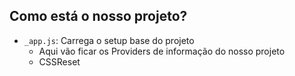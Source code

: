 

## Como está o nosso projeto?

-   `_app.js`: Carrega o setup base do projeto
    - Aqui vão ficar os Providers de informação do nosso projeto
    - CSSReset